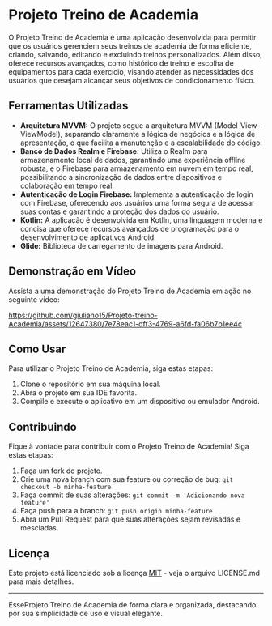 # Projeto Treino de Academia

O Projeto Treino de Academia é uma aplicação desenvolvida para permitir que os usuários gerenciem seus treinos de academia de forma eficiente, criando, salvando, editando e excluindo treinos personalizados. Além disso, oferece recursos avançados, como histórico de treino e escolha de equipamentos para cada exercício, visando atender às necessidades dos usuários que desejam alcançar seus objetivos de condicionamento físico.

## Ferramentas Utilizadas

- **Arquitetura MVVM:** O projeto segue a arquitetura MVVM (Model-View-ViewModel), separando claramente a lógica de negócios e a lógica de apresentação, o que facilita a manutenção e a escalabilidade do código.
- **Banco de Dados Realm e Firebase:** Utiliza o Realm para armazenamento local de dados, garantindo uma experiência offline robusta, e o Firebase para armazenamento em nuvem em tempo real, possibilitando a sincronização de dados entre dispositivos e colaboração em tempo real.
- **Autenticação de Login Firebase:** Implementa a autenticação de login com Firebase, oferecendo aos usuários uma forma segura de acessar suas contas e garantindo a proteção dos dados do usuário.
- **Kotlin:** A aplicação é desenvolvida em Kotlin, uma linguagem moderna e concisa que oferece recursos avançados de programação para o desenvolvimento de aplicativos Android.
- **Glide:** Biblioteca de carregamento de imagens para Android.

## Demonstração em Vídeo

Assista a uma demonstração do Projeto Treino de Academia em ação no seguinte vídeo:



https://github.com/giuliano15/Projeto-treino-Academia/assets/12647380/7e78eac1-dff3-4769-a6fd-fa06b7b1ee4c


## Como Usar

Para utilizar o Projeto Treino de Academia, siga estas etapas:

1. Clone o repositório em sua máquina local.
2. Abra o projeto em sua IDE favorita.
3. Compile e execute o aplicativo em um dispositivo ou emulador Android.

## Contribuindo

Fique à vontade para contribuir com o Projeto Treino de Academia! Siga estas etapas:

1. Faça um fork do projeto.
2. Crie uma nova branch com sua feature ou correção de bug: `git checkout -b minha-feature`
3. Faça commit de suas alterações: `git commit -m 'Adicionando nova feature'`
4. Faça push para a branch: `git push origin minha-feature`
5. Abra um Pull Request para que suas alterações sejam revisadas e mescladas.

## Licença

Este projeto está licenciado sob a licença [MIT](LICENSE.md) - veja o arquivo LICENSE.md para mais detalhes.

---

EsseProjeto Treino de Academia de forma clara e organizada, destacando por sua simplicidade de uso e visual elegante.
